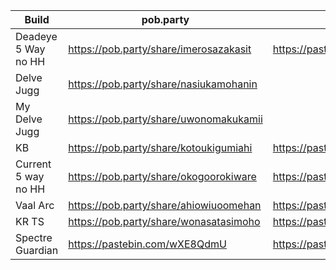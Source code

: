 Build | pob.party | pastebin
--- | --- | ---
Deadeye 5 Way no HH | https://pob.party/share/imerosazakasit | https://pastebin.com/2j2JkBcP
Delve Jugg                      | https://pob.party/share/nasiukamohanin
My Delve Jugg | https://pob.party/share/uwonomakukamii
KB | https://pob.party/share/kotoukigumiahi | https://pastebin.com/Lzt727mL
Current 5 way no HH |https://pob.party/share/okogoorokiware|https://pastebin.com/0RdAnU74
Vaal Arc | https://pob.party/share/ahiowiuoomehan | https://pastebin.com/wwFU9GRC
KR TS | https://pob.party/share/wonasatasimoho | https://pastebin.com/3bKk0BJ1
Spectre Guardian | https://pastebin.com/wXE8QdmU | https://pastebin.com/wXE8QdmU
